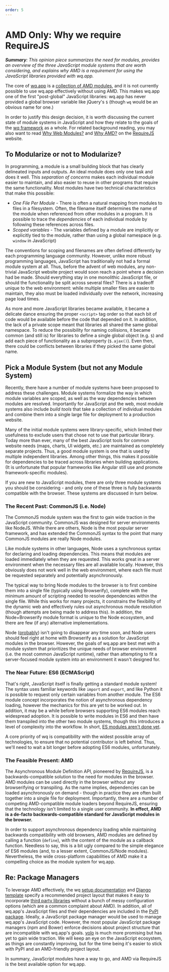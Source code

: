 ```yaml
---
order: 5
---
```


AMD Only: Why we require RequireJS
==================================

_**Summary**: This opinion piece summarizes the need for modules, provides an overview of the three JavaScript module systems that are worth considering, and explains why AMD is a requirement for using the JavaScript libraries provided with wq.app._

The core of [wq.app] is a [collection of AMD modules], and it is not currently possible to use wq.app effectively without using AMD.  This makes wq.app one of the first "post-global" JavaScript libraries: wq.app has never provided a global browser variable like jQuery's `$` (though `wq` would be an obvious name for one.)

In order to justify this design decision, it is worth discussing the current state of module systems in JavaScript and how they relate to the goals of the [wq framework] as a whole.  For related background reading, you may also want to read [Why Web Modules?] and [Why AMD?] on the [RequireJS] website.

## To Modularize or not to Modularize?
In programming, a module is a small building block that has clearly delineated inputs and outputs.  An ideal module does only one task and does it well.  This *separation of concerns* makes each individual module easier to maintain, and also easier to reuse in other programs that require the same functionality.  Most modules have two technical characteristics that make this possible:

 * *One File Per Module* - There is often a natural mapping from modules to files in a filesystem.  Often, the filename itself determines the name of the module when referenced from other modules in a program.  It is possible to trace the *dependencies* of each individual module by following these references across files.
 * *Scoped variables* - The variables defined by a module are implicitly or explicitly tied to the module, rather than using a global namespace (e.g. `window` in JavaScript)

The conventions for scoping and filenames are often defined differently by each programming language community.  However, unlike more robust programming languages, JavaScript has traditionally not had a formal module system at all.  Thus, before the advent of web modules, any non-trivial JavaScript website project would soon reach a point where a decision had be made.  Should everything stay in one monolithic JavaScript file, or should the functionality be split across several files?  There is a tradeoff unique to the web environment: while multiple smaller files are easier to maintain, they also must be loaded individually over the network, increasing page load times.

As more and more JavaScript libraries became available, it became a delicate dance ensuring the proper `<script>` tag order so that each bit of code would be available before the code that depended on it.  In addition, the lack of a private scope meant that libraries all shared the same global namespace.  To reduce the possibility for naming collisions, it became common (and still is) for libraries to define a single global object (e.g. `$`) and add each piece of functionality as a subproperty (`$.ajax()`).  Even then, there could be conflicts between libraries if they picked the same global name.

## Pick a Module System (but not any Module System)
Recently, there have a number of module systems have been proposed to address these challenges.  Module systems formalize the way in which module variables are scoped, as well as the way dependencies between modules are resolved.  Importantly for JavaScript and the web, most module systems also include *build tools* that take a collection of individual modules and combine them into a single large file for deployment to a production website.

Many of the initial module systems were library-specific, which limited their usefulness to exclude users that chose not to use that particular library.  Today more than ever, many of the best JavaScript tools for common website needs (maps, charts, UI widgets, etc.) are maintained as completely separate projects.  Thus, a good module system is one that is used by multiple independent libraries.  Among other things, this makes it possible for dependencies to be traced across libraries when building applications.  (It is unfortunate that popular frameworks like Angular still use and promote framework-specific modules).

If you are new to JavaScript modules, there are only three module systems you should be considering - and only one of these three is fully backwards compatible with the browser.  These systems are discussed in turn below.

### The Recent Past: CommonJS (i.e. Node)
The CommonJS module system was the first to gain wide traction in the JavaScript community.  CommonJS was designed for server environments like NodeJS.  While there are others, Node is the most popular server framework, and has extended the CommonJS syntax to the point that many CommonJS modules are really Node modules.

Like module systems in other languages, Node uses a synchronous syntax for declaring and loading dependencies.  This means that modules are loaded immediately when they are requested.  This works great in a server environment when the necessary files are all available locally.  However, this obviously does not work well in the web environment, where each file must be requested separately and potentially asynchronously.

The typical way to bring Node modules to the browser is to first combine them into a single file (typically using Browserify), complete with the minimum amount of scripting needed to resolve dependencies within the single file.  While this works for many projects, it constrains the flexibility of the dynamic web and effectively rules out asynchronous module resolution (though attempts are being made to address this).  In addition, the Node+Browserify module format is unique to the Node ecosystem, and there are few (if any) alternative implementations.

Node ([probably](http://iojs.org)) isn't going to disappear any time soon, and Node users should feel right at home with Browserify as a solution for JavaScript modules in the browser.  However, the goals of wq.app are best met with a module system that prioritizes the unique needs of browser environment (i.e. the most common JavaScript runtime), rather than attempting to fit a server-focused module system into an environment it wasn't designed for.

### The Near Future: ES6 (ECMAScript)
That's right, JavaScript itself is finally getting a standard module system!  The syntax uses familiar keywords like `import` and `export`, and like Python it is possible to request only certain variables from another module.  The ES6 module concept incorporates the notion of asynchronous dependency loading, however the mechanics for this are yet to be worked out.  In addition, it may be a while before browsers supporting ES6 modules reach widespread adoption.  It is possible to write modules in ES6 and then have them transpiled into the other two module systems, though this introduces a level of complexity into the workflow.  In short, [ES modules aren't done yet](http://jrburke.com/2015/02/13/how-to-know-when-es-modules-are-done/).

A core priority of wq is compatibility with the widest possible array of technologies, to ensure that no potential contributor is left behind.  Thus, we'll need to wait a bit longer before adopting ES6 modules, unfortunately.

### The Feasible Present: AMD
The Asynchronous Module Definition API, pioneered by [RequireJS], is a backwards-compatible solution to the need for modules in the browser.  AMD modules can be used directly in the browser without any browserifying or transpiling.  As the name implies, dependencies can be loaded asynchronously on demand - though in practice they are often built together into a single file for deployment.  Importantly, there are a number of competing AMD-compatible module loaders beyond RequireJS, ensuring that the technology isn't limited to a single user community.  **In effect, AMD is a de-facto backwards-compatible standard for JavaScript modules in the browser.**

In order to support asynchronous dependency loading while maintaining backwards compatibility with old browsers, AMD modules are defined by calling a function (`define`), with the content of the module as a callback function.  Needless to say, this is a bit ugly compared to the simple elegance of ES6 modules (and, to a lesser extent, CommonJS/Node modules).  Nevertheless, the wide cross-platform capabilities of AMD make it a compelling choice as the module system for wq.app.

## Re: Package Managers

To leverage AMD effectively, the wq [setup documentation] and [Django template] specify a recommended project layout that makes it easy to incorporate [third party libraries] without a bunch of messy configuration options (which are a common complaint about AMD).  In addition, all of wq.app's JavaScript files and their dependencies are included in the [PyPI package].  Ideally, a JavaScript package manager would be used to manage wq.app's JavaScript code.  However, the most popular JavaScript package managers (npm and Bower) enforce decisions about project structure that are incompatible with wq.app's goals.  [volo] is much more promising but has yet to gain wide traction.  We will keep an eye on the JavaScript ecosystem, as things are constantly improving, but for the time being it's easier to stick with PyPI and an AMD-friendly project layout.

In summary, JavaScript modules have a way to go, and AMD via RequireJS is the best available option for wq.app.

[wq.app]: https://wq.io/wq.app
[wq framework]: https://wq.io
[collection of AMD modules]: https://wq.io/docs/app
[Why Web Modules?]: http://requirejs.org/docs/why.html
[Why AMD?]: http://requirejs.org/docs/whyamd.html
[RequireJS]: http://requirejs.org
[setup documentation]: https://wq.io/docs/setup
[Django template]: https://github.com/wq/wq-django-template
[third party libraries]: https://wq.io/docs/third-party
[PyPI package]: https://pypi.python.org/pypi/wq.app
[volo]: http://volojs.org/
